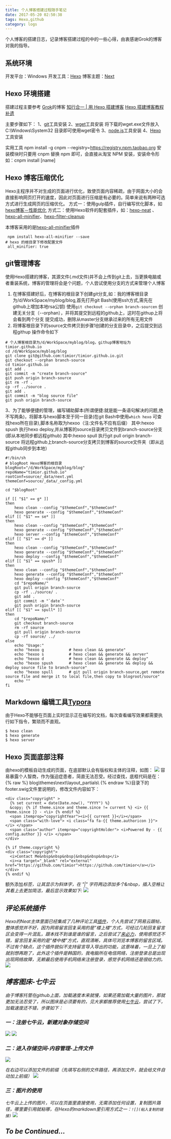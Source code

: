 ```yaml
---
title: 个人博客搭建过程随手笔记
date: 2017-05-20 02:50:38
tags: Hexo,github
category: logs
---
```

个人博客的搭建日志，记录博客搭建过程的中的一些心得，由衷感谢Grok的博客对我的指导。

<!--more-->

## 系统环境

开发平台：Windows
开发工具：[Hexo](https://hexo.io/)
博客主题：[Next](http://theme-next.iissnan.com/)

## Hexo 环境搭建
搭建过程主要参考 [Grok](http://lowrank.science/)的博客
[知行合一 | 用 Hexo 搭建博客](http://lowrank.science/Hexo-Github/)
[Hexo 搭建博客教程补遗](http://lowrank.science/Hexo-Addendum/)

主要步骤如下：
1、[git](https://git-scm.com/downloads)工具安装
2、[wget](https://jaist.dl.sourceforge.net/project/gnuwin32/wget/1.11.4-1/wget-1.11.4-1-setup.exe)工具安装
   将下载的wget.exe文件放入 C:\Windows\System32 目录即可使用wget密令
3、[node.js](https://nodejs.org)工具安装
4、[Hexo](https://hexo.io/)工具安装

实用工具 npm install -g cnpm --registry=https://registry.npm.taobao.org
安装模块时只要用 cnpm 替换 npm 即可，会直接从淘宝 NPM 安装，安装命令形如：cnpm install [name]

## Hexo 博客压缩优化

Hexo主程序并不对生成的页面进行优化，致使页面内容稀疏，由于网面大小的会直接影响网页打开的速度，因此对页面进行压缩是有必要的。简单来说有两种可选方式进行生成网页的压缩优化。
方式一：使用gulp插件，自行编写优化脚本，如[hexo博客－性能优化](http://www.cnblogs.com/jarson-7426/p/5660424.html)
方式二：使用Hexo软件的配套插件，如：[hexo-neat](https://github.com/rozbo/hexo-neat) 、[hexo-all-minifier](https://github.com/chenzhutian/hexo-all-minifier)、[hexo-filter-cleanup](https://github.com/mamboer/hexo-filter-cleanup)

本博客采用的是[hexo-all-minifier](https://github.com/chenzhutian/hexo-all-minifier)插件
```
 npm install hexo-all-minifier --save
# hexo 的根目录下修改配置文件
 all_minifier: true
```


## git管理博客
使用Hexo搭建的博客，其源文件(.md文件)并不会上传到git上去，当更换电脑或者重装系统，博客的管理将会是个问题，个人尝试使用分支的方式来管理个人博客
1. 在博客搭建好后，在博客的根目录下创建git分支,如：我的博客根目录为/d/WorkSpace/myblog/blog,首先打开git Bash(使用ssh方式,需先在github上增加本地rsa公钥) 使用`git checkout --orphan branch-sourcen` 创建无关分支（--orphan），并将其提交到远程的github上，这时在githup上将会看到两个分支
提交成功，删除从master分支继承过来的所有无用文件
2. 将博客根目录下的source文件拷贝到步骤1创建的分支目录中，之后提交到远程githup
操作命令如下
```
# 个人博客根目录为/d/WorkSpace/myblog/blog，githup博客地址为timior.github.io
cd /d/WorkSpace/myblog/blog
git clone git@github.com:timior/timior.github.io.git
git checkout --orphan branch-source
cd timior.github.io
git add .
git commit -m "create branch-source"
git push origin branch-source
git rm -rf .
cp -rf ../source .
git add .
git commit -m "blog source file"
git push origin branch-source
```
3、为了能够便捷的管理，编写辅助脚本(所谓便捷:就是能一条语句解决的问题,绝不写两条)，将脚本与hexo脚本至于同一目录(在git Bash中使用`which hexo` 可查找hexo所在目录),脚本名称取为hexoo（注:文件名不应有后缀）
其中:hexoo spush 执行hexo deploy,并从博客的source目录拷贝文件到branch-source分支(即从本地同步都远程github)
其中:hexoo spull 执行git pull origin branch-source 将远程github上branch-source分支拷贝到博客的source文件夹（即从远程github同步到本地）
```
#!/bin/sh
# blogRoot Hexo博客的根目录
blogRoot="/d/WorkSpace/myblog/blog"
repoName="timior.github.io"
rootConf=source/_data/next.yml
themeConf=source/_data/_config.yml

cd "$blogRoot"

if [[ "$1" == g* ]]
then
	hexo clean --config "$themeConf","$themeConf"
	hexo generate --config "$themeConf","$themeConf"
elif [[ "$1" == se* ]]
then
	hexo clean --config "$themeConf","$themeConf"
	hexo generate --config "$themeConf","$themeConf"
	hexo server --config "$themeConf","$themeConf"
elif [[ "$1" == d* ]]
then
 	hexo clean --config "$themeConf","$themeConf"
	hexo generate --config "$themeConf","$themeConf"
	hexo deploy --config "$themeConf","$themeConf"
elif [[ "$1" == spush* ]]
then
	hexo clean --config "$themeConf","$themeConf"
	hexo generate --config "$themeConf","$themeConf"
	hexo deploy --config "$themeConf","$themeConf"
 	cd "$repoName/"
	git pull origin branch-source
	cp -rf ../source/ .
	git add .
	git commit -m "`date`"
	git push origin branch-source
elif [[ "$1" == spull* ]]
then
 	cd "$repoName/"
	git checkout branch-source
	rm -rf source
	git pull origin branch-source
	cp -rf source/ ../
else
	echo "Usage:" 
	echo "hexoo g			# hexo clean && generate"
	echo "hexoo s			# hexo clean && generate && server"
	echo "hexoo d			# hexo clean && generate && deploy"
	echo "hexoo spush		# hexo clean && generate && deploy && deploy source file to branch-source"
	echo "hexoo spull		# git pull origin branch-source,get remote source file and merge it to local file,then copy to blogroot/source"
	echo ""
fi
```
## Markdown 编辑工具[Typora](https://www.typora.io/)

由于Hexo不能够在页面上实时显示正在编写的文档，每次查看编写效果都需要执行如下指令，繁琐而不直观。

``` codes
$ hexo clean
$ hexo generate
$ hexo server
```


## Hexo 页面底部注释
由hexo的模板自动生成的页面，在底部默认会有版权和主体的注释，如图：
![](http://oqaxv1vwu.bkt.clouddn.com//image/blog/logs/blog_build/blog_copyright_orignal.PNG)
容易暴露个人智商，作为强迫症患者，简直无法忍受。经过查找，底框代码是在：{% raw %} blog\themes\next\layout\_partials\ {% endraw %}目录下的footer.swig文件里说明的，修改文件内容如下：
``` codes
<div class="copyright" >
  {% set current = date(Date.now(), "YYYY") %}                
  &copy; {% if theme.since and theme.since != current %} <i> {{ theme.since }} - <\i> {% endif %}
  <span itemprop="copyrightYear"><i>{{ current }}</i></span>
  <span class="with-love"> <i class="fa fa-{{ theme.authoricon }}"> </i> </span>
  <span class="author" itemprop="copyrightHolder"> <i>Powered By - {{ config.author }} </i> </span>
</div>

{% if theme.copyright %}
<div class="copyright">
  <i>Contact Me&nbsp&nbsp&nbsp|&nbsp&nbsp&nbsp</i>
  <i><a target="_blank" rel="external" href="https://github.com/timior">https://github.com/timior</a></i>
</div>
{% endif %}
```
额外添加<i>标签，让其显示为斜体字，在 "|" 字符两边添加多个&nbsp，插入空格让其看上去更加简洁，最后显示效果如下:
![](http://oqaxv1vwu.bkt.clouddn.com//image/blog/logs/blog_build/blog_copyright_new.PNG)

## 评论系统插件
Hexo的Neat主体里面已经集成了几种评论工具[插件](http://theme-next.iissnan.com/third-party-services.html)，个人先尝试了网易云跟帖，整体感觉并不好，因为网易留言回复采用的是”楼上楼“方式，可经过几轮回复留言区会变得一片混乱，跟本找不到谁是谁的留言，之后尝试了[来必力](https://livere.com/)，使用感觉还不错，留言回复采用的是“楼中楼”方式，直观清晰，具体可浏览本博客的留言区域。不过有个缺点，这个插件貌似不支持留言导入导出的功能，这意味着，一旦上了船就别想再跑了，此外这个插件是韩国的，我电脑所在电信网络，注册登录总是出现出现网络故障，无赖最后使用手机网络来注册登录，感觉手机网络还是很给力的。
![](http://oqaxv1vwu.bkt.clouddn.com//image/blog/logs/blog_build/blog_qiniu_add7.PNG)

## 博客图床-七牛云
由于博客托管在github上面，加载速度本来就慢，如果还需加载大量的图片，那就更加无法忍受了，所以图床是必须要有的，见大家都推荐使用[七牛云](https://www.qiniu.com/)，尝试了下，加载速度还不错，步骤如下：
### 一：注册七牛云，新建对象存储空间
![](http://oqaxv1vwu.bkt.clouddn.com//image/blog/logs/blog_build/blog_qiniu_add6.PNG)
![](http://oqaxv1vwu.bkt.clouddn.com//image/blog/logs/blog_build/blog_qiniu_add2.PNG)

### 二：进入存储空间-内容管理-上传文件
![](http://oqaxv1vwu.bkt.clouddn.com//image/blog/logs/blog_build/blog_qiniu_add3.PNG)

在右边可以添加文件的前缀（先填写右侧的文件路径，再添加文件，就会给文件自动加上前缀）
![](http://oqaxv1vwu.bkt.clouddn.com//image/blog/logs/blog_build/blog_qiniu_add5.PNG)

### 三：图片的使用
七牛云上上传的图片，可以在页面里直接使用，无需添加任何设置，复制图片路径，哪里要引用就粘哪，在Hexo的markdown里引用方式之一：```![](粘入复制的链接)```
![](http://oqaxv1vwu.bkt.clouddn.com//image/blog/logs/blog_build/blog_qiniu_add4.PNG)


## To be Continued...
